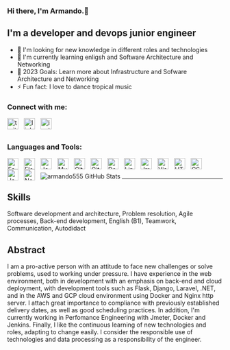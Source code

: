 ### Hi there, I'm Armando.👋

## I'm a developer and devops junior engineer
- 🔭 I'm looking for new knowledge in different roles and technologies
- 🌱 I'm currently learning enligsh and Software Architecture and Networking
- 🥅 2023 Goals: Learn more about Infrastructure and Sofware Architecture and Networking
- ⚡ Fun fact: I love to dance tropical music

### Connect with me:
[<img align="left" alt="twitter" width="26px" src="https://cdn.jsdelivr.net/npm/simple-icons@7.5.0/icons/twitter.svg" style="padding-right:10px;" />](https://twitter.com/ArmandoRosGall1#gh-light-mode-only)
[<img align="left" alt="linkedin" width="26px" src="https://cdn.jsdelivr.net/npm/simple-icons@7.5.0/icons/linkedin.svg" style="padding-right:10px;" />](http://www.linkedin.com/in/armando-r%C3%ADos-gallego-a3395b1b3#gh-light-mode-only)
[<img align="left" alt="instagram" width="26px" src="https://cdn.jsdelivr.net/npm/simple-icons@7.5.0/icons/instagram.svg" style="padding-right:10px;" />](https://instagram.com/ariosg55#gh-light-mode-only)

<br /><br />
### Languages and Tools:
<img align="left" alt="FastApi" width="26px" src="https://cdn.jsdelivr.net/npm/simple-icons@3.13.0/icons/fastapi.svg" style="padding-right:10px;" />
<img align="left" alt="Flask" width="26px" src="https://cdn.jsdelivr.net/npm/simple-icons@3.13.0/icons/flask.svg" style="padding-right:10px;" />
<img align="left" alt="Jenkins" width="26px" src="https://cdn.jsdelivr.net/npm/simple-icons@3.13.0/icons/jenkins.svg" style="padding-right:10px;" />
<img align="left" alt="MySQL" width="26px" src="https://cdn.jsdelivr.net/gh/devicons/devicon/icons/mysql/mysql-original.svg" style="padding-right:10px;" />
<img align="left" alt="Git" width="26px" src="https://cdn.jsdelivr.net/gh/devicons/devicon/icons/git/git-original.svg" style="padding-right:10px;" />
<img align="left" alt="GitHub" width="26px" src="https://user-images.githubusercontent.com/3369400/139447912-e0f43f33-6d9f-45f8-be46-2df5bbc91289.png" style="padding-right:10px;" />
<img align="left" alt="Docker" width="26px" src="https://cdn.jsdelivr.net/npm/simple-icons@3.13.0/icons/docker.svg" style="padding-right:10px;" />
<img align="left" alt="Linux" width="26px" src="https://cdn.jsdelivr.net/npm/simple-icons@7.5.0/icons/linux.svg" style="padding-right:10px;" />
<img align="left" alt="Jmeter" width="26px" src="https://cdn.jsdelivr.net/npm/simple-icons@7.5.0/icons/apachejmeter.svg" style="padding-right:10px;" />
<img align="left" alt="Visual Studio Code" width="26px" src="https://cdn.jsdelivr.net/gh/devicons/devicon/icons/vscode/vscode-original.svg" style="padding-right:10px;" />
<img align="left" alt="HTML5" width="26px" src="https://cdn.jsdelivr.net/gh/devicons/devicon/icons/html5/html5-original.svg" style="padding-right:10px;" />
<img align="left" alt="CSS3" width="26px" src="https://cdn.jsdelivr.net/gh/devicons/devicon/icons/css3/css3-original.svg" style="padding-right:10px;" />
<img align="left" alt="JavaScript" width="26px" src="https://cdn.jsdelivr.net/gh/devicons/devicon/icons/javascript/javascript-original.svg" style="padding-right:10px;" />
<img align="left" alt="Node.js" width="26px" src="https://cdn.jsdelivr.net/gh/devicons/devicon/icons/nodejs/nodejs-original.svg" style="padding-right:10px;" />

<br />
<br />
<img align="left" alt="armando555 GitHub Stats" src="https://github-readme-stats.vercel.app/api?username=armando555&show_icons=true&theme=prussian&include_all_commits=true&hide_border=true&count_private=true"> 



---

## Skills

Software development and architecture, Problem resolution, Agile processes, Back-end development, English (B1), Teamwork, Communication, Autodidact

## Abstract
I am a pro-active person with an attitude to face new challenges or solve problems, used to working under pressure. I have experience in the web environment, both in development with an emphasis on back-end and cloud deployment, with development tools such as Flask, Django, Laravel, .NET, and in the AWS and GCP cloud environment using Docker and Nginx http server. I attach great importance to compliance with previously established delivery dates, as well as good scheduling practices. In addition, I'm currently working in Perfomance Engineering with Jmeter, Docker and Jenkins. Finally, I like the continuous learning of new technologies and roles, adapting to change easily. I consider the responsible use of technologies and data processing as a responsibility of the engineer.
